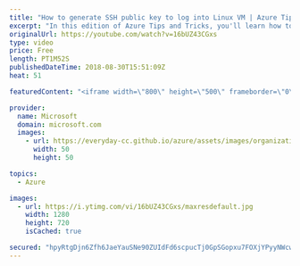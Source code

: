 ```yaml
---
title: "How to generate SSH public key to log into Linux VM | Azure Tips and Tricks"
excerpt: "In this edition of Azure Tips and Tricks, you'll learn how to generate SSH public keys to log into a Linux VM with Cloud Shell and BASH on Windows 10. Watch how you can automatically log into a VM without having to put in a password if you SSH into the server.  For more tips and tricks, visit: http://azuredev.tips/"
originalUrl: https://youtube.com/watch?v=16bUZ43CGxs
type: video
price: Free
length: PT1M52S
publishedDateTime: 2018-08-30T15:51:09Z
heat: 51

featuredContent: "<iframe width=\"800\" height=\"500\" frameborder=\"0\" src=\"https://www.youtube.com/embed/16bUZ43CGxs\" allow=\"accelerometer; autoplay; encrypted-media; gyroscope; picture-in-picture\" allowfullscreen></iframe>"

provider:
  name: Microsoft
  domain: microsoft.com
  images:
    - url: https://everyday-cc.github.io/azure/assets/images/organizations/microsoft.com-50x50.jpg
      width: 50
      height: 50

topics:
  - Azure

images:
  - url: https://i.ytimg.com/vi/16bUZ43CGxs/maxresdefault.jpg
    width: 1280
    height: 720
    isCached: true

secured: "hpyRtgDjn6Zfh6JaeYauSNe90ZUIdFd6scpucTj0GpSGopxu7FOXjYPyyNWcwtsdGSJM7ypumBJ8Dz2Y+jUvc2/S5mp0Q6CIrfW/m/dJ0asLk4CJB4dGvcNKua4T+Z87IQbSLBLYqA8Hw4QPQ1IkafM3k2hNIfzRYB5xWm1vEcVX5RHRdV0NntvOhwEL1d8vzJyOLXjfw7rngj/U04BMwTqDLsSAS6mTd8bZy4o3LsWgXOBFdSMcVXLrO9pqs8nmEjdUaAjdWh3aHEFFJzpnDktuUt4wz9nG/gZ+KvCyS5pso7oUv0b8Raw4+L39UxCl4FRDQJTDY0nrhsH0BybA9G6q+u3l8VjYU35UpXcNe5YzbIM826Icy/n+NunCyMpdVCBoeRb45VHy3DgCDkmJH8WfXe5x6atz1FgHYZyRkPA=;GFMk4lGT306kJqNvvvevjQ=="
---
```


